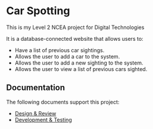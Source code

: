 # Car Spotting

This is my Level 2 NCEA project for Digital Technologies

It is a database-connected website that allows users to:

- Have a list of previous car sightings.
- Allows the user to add a car to the system.
- Allows the user to add a new sighting to the system.
- Allows the user to view a list of previous cars sighted.

## Documentation

The following documents support this project:

- [Design & Review](docs/Design.md)
- [Development & Testing](docs/Development.md)
